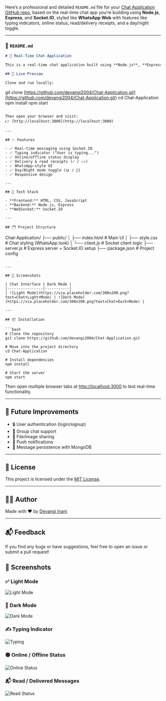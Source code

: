 Here’s a professional and detailed `README.md` file for your [Chat Application GitHub repo](https://github.com/devangi2004/Chat-Application.git), based on the real-time chat app you’re building using **Node.js**, **Express**, and **Socket.IO**, styled like **WhatsApp Web** with features like typing indicators, online status, read/delivery receipts, and a day/night toggle.

---

### 📄 `README.md`

```markdown
# 💬 Real-Time Chat Application

This is a real-time chat application built using **Node.js**, **Express**, and **Socket.IO**, with a frontend inspired by WhatsApp Web. It allows multiple users to chat live with features such as typing indicators, online/offline status, read/delivery receipts, and theme toggle (day/night mode).

## 🚀 Live Preview

Clone and run locally:

```

git clone [https://github.com/devangi2004/Chat-Application.git](https://github.com/devangi2004/Chat-Application.git)
cd Chat-Application
npm install
npm start

```

Then open your browser and visit:  
👉 [http://localhost:3000](http://localhost:3000)

---

## ✨ Features

- ✅ Real-time messaging using Socket.IO
- ✅ Typing indicator ("User is typing...")
- ✅ Online/offline status display
- ✅ Delivery & read receipts (✓ / ✓✓)
- ✅ WhatsApp-style UI
- ✅ Day/Night mode toggle (🌞 / 🌙)
- ✅ Responsive design

---

## 🧩 Tech Stack

- **Frontend:** HTML, CSS, JavaScript
- **Backend:** Node.js, Express
- **WebSocket:** Socket.IO

---

## 🗂️ Project Structure

```

Chat-Application/
├── public/
│   ├── index.html         # Main UI
│   ├── style.css          # Chat styling (WhatsApp look)
│   └── client.js          # Socket client logic
├── server.js              # Express server + Socket.IO setup
├── package.json           # Project config

````

---

## 📸 Screenshots

| Chat Interface | Dark Mode |
|----------------|-----------|
| ![Light Mode](https://via.placeholder.com/300x200.png?text=Chat+Light+Mode) | ![Dark Mode](https://via.placeholder.com/300x200.png?text=Chat+Dark+Mode) |

---

## 📦 Installation

```bash
# Clone the repository
git clone https://github.com/devangi2004/Chat-Application.git

# Move into the project directory
cd Chat-Application

# Install dependencies
npm install

# Start the server
npm start
````

Then open multiple browser tabs at [http://localhost:3000](http://localhost:3000) to test real-time functionality.

---

## 📌 Future Improvements

* 🔒 User authentication (login/signup)
* 🧵 Group chat support
* 📁 File/image sharing
* 🔔 Push notifications
* 💬 Message persistence with MongoDB

---

## 📃 License

This project is licensed under the [MIT License](LICENSE).

---

## 👩‍💻 Author

Made with ❤️ by [Devangi Inani](https://github.com/devangi2004)

---

## 📬 Feedback

If you find any bugs or have suggestions, feel free to open an issue or submit a pull request!


## 📸 Screenshots

### ✅ Light Mode
![Light Mode](screenshots/light-mode.png)

### 🌙 Dark Mode
![Dark Mode](screenshots/dark-mode.png)

### ✍️ Typing Indicator
![Typing](screenshots/typing-indicator.png)

### 🟢 Online / Offline Status
![Online Status](screenshots/online-status.png)

### 📬 Read / Delivered Messages
![Read Status](screenshots/read-receipt.png)
